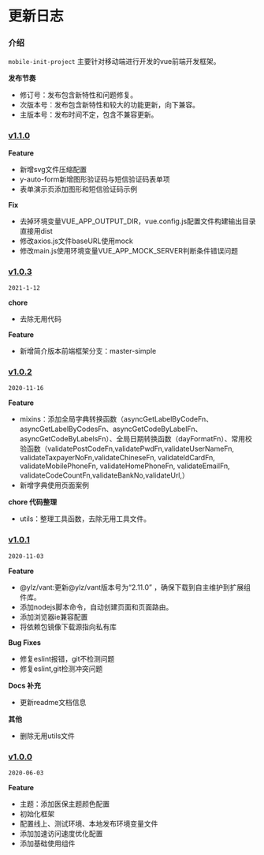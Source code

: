 <!--
 * @Description
 * @Version: 0.1
 * @Autor: Chenyt
 * @Date: 2020-11-03 14:11:55
 * @LastEditors: Please set LastEditors
 * @LastEditTime: 2021-01-25 20:15:52
-->
# 更新日志

### 介绍

`mobile-init-project` 主要针对移动端进行开发的vue前端开发框架。

**发布节奏**

- 修订号：发布包含新特性和问题修复。
- 次版本号：发布包含新特性和较大的功能更新，向下兼容。
- 主版本号：发布时间不定，包含不兼容更新。

### [v1.1.0]()

**Feature**

- 新增svg文件压缩配置
- y-auto-form新增图形验证码与短信验证码表单项
- 表单演示页添加图形和短信验证码示例

**Fix**
- 去掉环境变量VUE_APP_OUTPUT_DIR，vue.config.js配置文件构建输出目录直接用dist
- 修改axios.js文件baseURL使用mock
- 修改main.js使用环境变量VUE_APP_MOCK_SERVER判断条件错误问题


### [v1.0.3]()

`2021-1-12`

**chore**
- 去除无用代码

**Feature**
- 新增简介版本前端框架分支：master-simple

### [v1.0.2]()

`2020-11-16`

**Feature**
- mixins：添加全局字典转换函数（asyncGetLabelByCodeFn、asyncGetLabelByCodesFn、asyncGetCodeByLabelFn、asyncGetCodeByLabelsFn）、全局日期转换函数（dayFormatFn）、常用校验函数（validatePostCodeFn,validatePwdFn,validateUserNameFn, validateTaxpayerNoFn,validateChineseFn, validateIdCardFn, validateMobilePhoneFn, validateHomePhoneFn, validateEmailFn, validateCodeCountFn,validateBankNo,validateUrl,）
- 新增字典使用页面案例

**chore 代码整理**

- utils：整理工具函数，去除无用工具文件。 

### [v1.0.1]()

`2020-11-03`

**Feature**

- @ylz/vant:更新@ylz/vant版本号为“2.11.0” ，确保下载到自主维护到扩展组件库。
- 添加nodejs脚本命令，自动创建页面和页面路由。
- 添加浏览器ie兼容配置
- 将依赖包镜像下载源指向私有库

**Bug Fixes**

- 修复eslint报错，git不检测问题
- 修复eslint,git检测冲突问题

**Docs 补充**
- 更新readme文档信息

**其他**
- 删除无用utils文件

### [v1.0.0]()

`2020-06-03`


**Feature**

- 主题：添加医保主题颜色配置
- 初始化框架
- 配置线上、测试环境、本地发布环境变量文件
- 添加加速访问速度优化配置
- 添加基础使用组件
